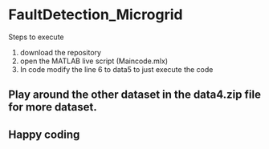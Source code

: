 # FaultDetection_Microgrid
Steps to execute<br>
1. download the repository<br>
2. open the MATLAB live script (Maincode.mlx)<br>
3. In code modify the line 6 to data5 to just execute the code<br>
## Play around the other dataset in the data4.zip file for more dataset.<br> 
## Happy coding 
